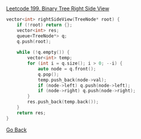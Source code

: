 [Leetcode 199. Binary Tree Right Side View](https://leetcode.com/problems/binary-tree-right-side-view/)

```cpp
vector<int> rightSideView(TreeNode* root) {
    if (!root) return {};
    vector<int> res;
    queue<TreeNode*> q;
    q.push(root);
    
    while (!q.empty()) {
        vector<int> temp;
        for (int i = q.size(); i > 0; --i) {
            auto node = q.front();
            q.pop();
            temp.push_back(node->val);
            if (node->left) q.push(node->left);
            if (node->right) q.push(node->right);
        }
        res.push_back(temp.back());
    }
    return res;
}
```

[Go Back](tree/tree-traversal?id=exercises)